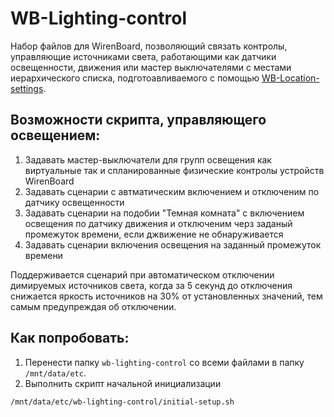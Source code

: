 # WB-Lighting-control
Набор файлов для WirenBoard, позволяющий связать контролы, управляющие источниками света, работающими как датчики освещенности, движения или мастер выключателями с местами иерархического списка, подготоавливаемого с помощью [WB-Location-settings](https://github.com/vitp77/WB-Locations-settings).
## Возможности скрипта, управляющего освещением:
1. Задавать мастер-выключатели для групп освещения как виртуальные так и спланированные физические контролы устройств WirenBoard
2. Задавать сценарии с автматическим включением и отключеним по датчику освещенности
3. Задавать сценарии на подобии "Темная комната" с включением освещения по датчику движения и отключеним черз заданый промежуток времени, если джвижение не обнаруживается
4. Задавать сценарии включения освещения на заданный промежуток времени

Поддерживается сценарий при автоматическом отключении димируемых источников света, когда за 5 секунд до отключения снижается яркость источников на 30% от установленных значений, тем самым предупреждая об отключении.

## Как попробовать:
1. Перенести папку ```wb-lighting-control``` со всеми файлами в папку ```/mnt/data/etc```.
2. Выполнить скрипт начальной инициализации
 ```bash
/mnt/data/etc/wb-lighting-control/initial-setup.sh
```
